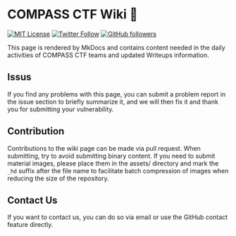 # COMPASS CTF Wiki 📒

[![MIT License](https://img.shields.io/badge/license-MIT-blue.svg)](https://opensource.org/licenses/MIT) 
[![Twitter Follow](https://img.shields.io/twitter/follow/karma9874?label=Follow&style=social)](https://twitter.com/EnderaoeL)
[![GitHub followers](https://img.shields.io/github/followers/lyther?label=Follow&style=social)](https://github.com/lyther)

This page is rendered by MkDocs and contains content needed in the daily activities of COMPASS CTF teams and updated Writeups information.

## Issus

If you find any problems with this page, you can submit a problem report in the issue section to briefly summarize it, and we will then fix it and thank you for submitting your vulnerability.

## Contribution

Contributions to the wiki page can be made via pull request. When submitting, try to avoid submitting binary content. If you need to submit material images, please place them in the assets/ directory and mark the `_hd` suffix after the file name to facilitate batch compression of images when reducing the size of the repository.

## Contact Us

If you want to contact us, you can do so via email or use the GitHub contact feature directly.